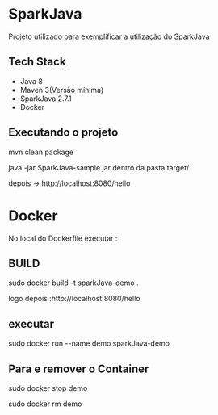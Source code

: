 # SparkJava
Projeto utilizado para exemplificar a utilização do SparkJava

## Tech Stack
* Java 8
* Maven 3(Versão mínima)
* SparkJava 2.7.1
* Docker

## Executando o projeto

mvn clean package

java -jar SparkJava-sample.jar dentro da pasta target/

depois -> http://localhost:8080/hello

# Docker

No local do Dockerfile executar :

## BUILD 

sudo docker build -t sparkJava-demo .

logo depois :http://localhost:8080/hello

## executar

sudo docker run --name demo sparkJava-demo

## Para e remover o Container

sudo docker stop demo

sudo docker rm demo
